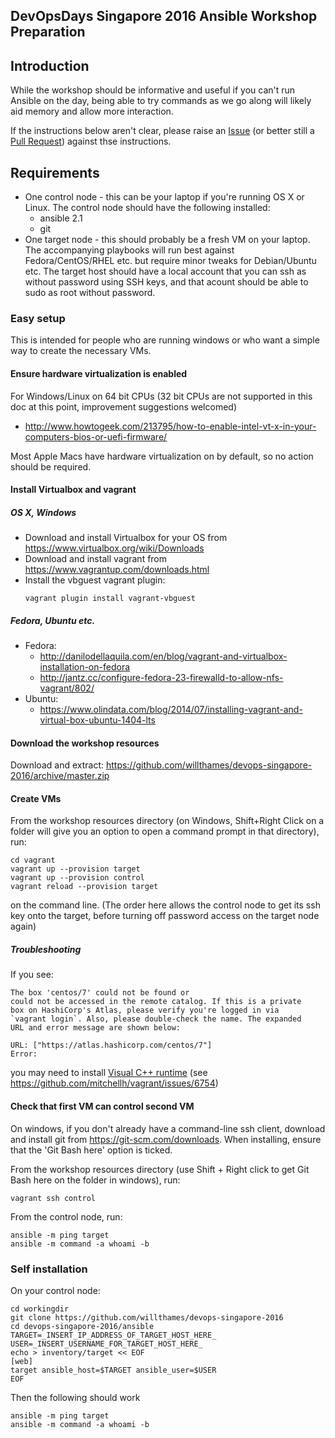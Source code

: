 DevOpsDays Singapore 2016 Ansible Workshop Preparation
------------------------------------------------------

## Introduction

While the workshop should be informative and useful if you
can't run Ansible on the day, being able to try commands as we go along
will likely aid memory and allow more interaction.

If the instructions below aren't clear, please raise an
[Issue](https://github.com/willthames/devops-singapore-2016/issues) 
(or better still a [Pull Request](https://github.com/willthames/devops-singapore-2016/pulls)) 
against thse instructions.

## Requirements

* One control node - this can be your laptop
  if you're running OS X or Linux. The control node should have the following
  installed:
    - ansible 2.1
    - git
* One target node - this should probably be a fresh VM on your laptop.
  The accompanying playbooks will run best against Fedora/CentOS/RHEL etc.
  but require minor tweaks for Debian/Ubuntu etc. The target host should
  have a local account that you can ssh as without password using SSH keys,
  and that acount should be able to sudo as root without password.

### Easy setup

This is intended for people who are running windows or who want a simple
way to create the necessary VMs.

#### Ensure hardware virtualization is enabled

For Windows/Linux on 64 bit CPUs (32 bit CPUs are not supported in this doc
at this point, improvement suggestions welcomed)
* http://www.howtogeek.com/213795/how-to-enable-intel-vt-x-in-your-computers-bios-or-uefi-firmware/

Most Apple Macs have hardware virtualization on by default, so no action should be required.

#### Install Virtualbox and vagrant

##### OS X, Windows
* Download and install Virtualbox for your
  OS from https://www.virtualbox.org/wiki/Downloads
* Download and install vagrant from
  https://www.vagrantup.com/downloads.html
* Install the vbguest vagrant plugin:
  ```
  vagrant plugin install vagrant-vbguest
  ```


##### Fedora, Ubuntu etc.

* Fedora:
    - http://danilodellaquila.com/en/blog/vagrant-and-virtualbox-installation-on-fedora
    - http://jantz.cc/configure-fedora-23-firewalld-to-allow-nfs-vagrant/802/
* Ubuntu:
    - https://www.olindata.com/blog/2014/07/installing-vagrant-and-virtual-box-ubuntu-1404-lts


#### Download the workshop resources

Download and extract:
https://github.com/willthames/devops-singapore-2016/archive/master.zip

#### Create VMs

From the workshop resources directory (on Windows, Shift+Right Click
on a folder will give you an option to open a command prompt in that
directory), run:
```
cd vagrant
vagrant up --provision target
vagrant up --provision control
vagrant reload --provision target
```
on the command line. (The order here allows the control
node to get its ssh key onto the target, before turning
off password access on the target node again)

##### Troubleshooting

If you see:

```
The box 'centos/7' could not be found or
could not be accessed in the remote catalog. If this is a private
box on HashiCorp's Atlas, please verify you're logged in via
`vagrant login`. Also, please double-check the name. The expanded
URL and error message are shown below:

URL: ["https://atlas.hashicorp.com/centos/7"]
Error:
```

you may need to install
[Visual C++ runtime](http://www.microsoft.com/en-us/download/details.aspx?id=8328)
(see https://github.com/mitchellh/vagrant/issues/6754)

#### Check that first VM can control second VM

On windows, if you don't already have a command-line ssh client, download and install
git from https://git-scm.com/downloads. When installing, 
ensure that the 'Git Bash here' option is ticked. 

From the workshop resources directory (use Shift + Right click to get Git 
Bash here on the folder in windows), run:
```
vagrant ssh control
```

From the control node, run:
```
ansible -m ping target
ansible -m command -a whoami -b
```

### Self installation

On your control node:

```
cd workingdir
git clone https://github.com/willthames/devops-singapore-2016
cd devops-singapore-2016/ansible
TARGET=_INSERT_IP_ADDRESS_OF_TARGET_HOST_HERE_
USER=_INSERT_USERNAME_FOR_TARGET_HOST_HERE_
echo > inventory/target << EOF
[web]
target ansible_host=$TARGET ansible_user=$USER
EOF
```

Then the following should work

```
ansible -m ping target
ansible -m command -a whoami -b
```
